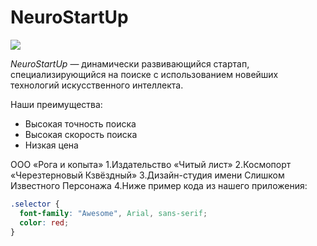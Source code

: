 # NeuroStartUp

![](https://netology-code.github.io/git-homeworks/introduction/assets/logo.png)

*NeuroStartUp* — динамически развивающийся стартап, специализирующийся на поиске с использованием 
 новейших технологий искусственного интеллекта.

Наши преимущества:
* Высокая точность поиска
* Высокая скорость поиска
* Низкая цена


ООО «Рога и копыта»
1.Издательство «Читый лист»
2.Космопорт «Черезтерновый Кзвёздный»
3.Дизайн-студия имени Слишком Известного Персонажа
4.Ниже пример кода из нашего приложения:

```css
.selector {
  font-family: "Awesome", Arial, sans-serif;
  color: red;
}
```
